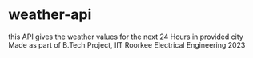 # weather-api

this API gives the weather values for the next 24 Hours in provided city
Made as part of B.Tech Project, IIT Roorkee Electrical Engineering 2023
